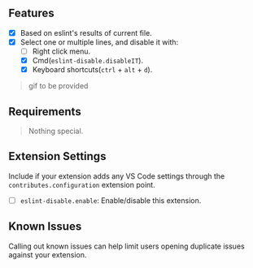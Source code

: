 ## Features

- [x] Based on eslint's results of current file.
- [x] Select one or multiple lines, and disable it with:
  - [ ] Right click menu.
  - [x] Cmd(`eslint-disable.disableIT`).
  - [x] Keyboard shortcuts(`ctrl` + `alt` + `d`).

> gif to be provided

## Requirements

> Nothing special.

## Extension Settings

Include if your extension adds any VS Code settings through the `contributes.configuration` extension point.

 - [ ] `eslint-disable.enable`: Enable/disable this extension.

## Known Issues

Calling out known issues can help limit users opening duplicate issues against your extension.
